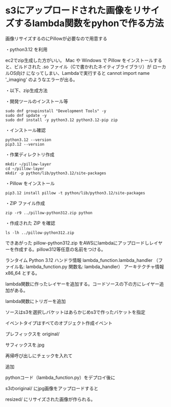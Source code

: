 # s3にアップロードされた画像をリサイズするlambda関数をpyhonで作る方法

画像リサイズするのにPillowが必要なので用意する

・python3.12 を利用

ec2でzip生成した方がいい。
Mac や Windows で Pillow をインストールすると、ビルドされた .so ファイル（Cで書かれたネイティブライブラリ）が ローカルOS向け になってしまい、Lambdaで実行すると
cannot import name '_imaging' のようなエラーが出る。

・以下、zip生成方法

・開発ツールのインストール等
```
sudo dnf groupinstall "Development Tools" -y
sudo dnf update -y
sudo dnf install -y python3.12 python3.12-pip zip
```
・インストール確認
```
python3.12 --version
pip3.12 --version
```

・作業ディレクトリ作成
```
mkdir ~/pillow-layer
cd ~/pillow-layer
mkdir -p python/lib/python3.12/site-packages
```

・Pillow をインストール
```
pip3.12 install pillow -t python/lib/python3.12/site-packages
```

・ZIP ファイル作成
```
zip -r9 ../pillow-python312.zip python
```

・作成された ZIP を確認
```
ls -lh ../pillow-python312.zip
```

できあがった pillow-python312.zip をAWSにlambdaにアップロードしレイヤーを作成する。pillow312等任意の名前をつける。


ランタイム
    Python 3.12
ハンドラ情報
    lambda_function.lambda_handler （ファイル名: lambda_function.py 関数名: lambda_handler）
アーキテクチャ情報
    x86_64
とする。


lambda関数に作ったレイヤーを追加する。コードソースの下の方にレイヤー追加がある。


lambda関数にトリガーを追加

ソースはs3を選択しバケットはあらかじめs3で作ったバケットを指定

イベントタイプはすべてのオブジェクト作成イベント

プレフィックスを original/

サフィックスを.jpg

再帰呼び出しにチェックを入れて

追加



pythonコード（lambda_function.py）をデプロイ後に

s3のoriginal/ にjpg画像をアップロードすると

resized/ にリサイズされた画像が作られる。

